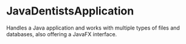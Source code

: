 # JavaDentistsApplication
Handles a Java application and works with multiple types of files and databases, also offering a JavaFX interface.
